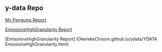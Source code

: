 ## y-data Repo

<a href="https://OkerekeChisom.github.io/ydata/YDATA Guins.html"> My Penguins Report </a>


<a href ="http://OkerekeChisom.github.io/ydata/YDATA EmissionsHighGranularity.html">EmissionsHighGranularity Report</a>


[EmissionsHighGranularity Report] (OkerekeChisom.github.io/ydata/YDATA EmissionsHighGranularity.html) 
